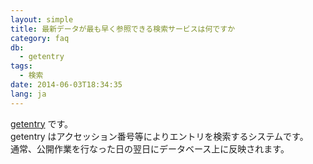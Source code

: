 ```yaml
---
layout: simple
title: 最新データが最も早く参照できる検索サービスは何ですか
category: faq
db:
  - getentry
tags: 
  - 検索
date: 2014-06-03T18:34:35
lang: ja
---
```


[getentry](https://getentry.ddbj.nig.ac.jp/top-j.html) です。    
getentry はアクセッション番号等によりエントリを検索するシステムです。    
通常、公開作業を行なった日の翌日にデータベース上に反映されます。
